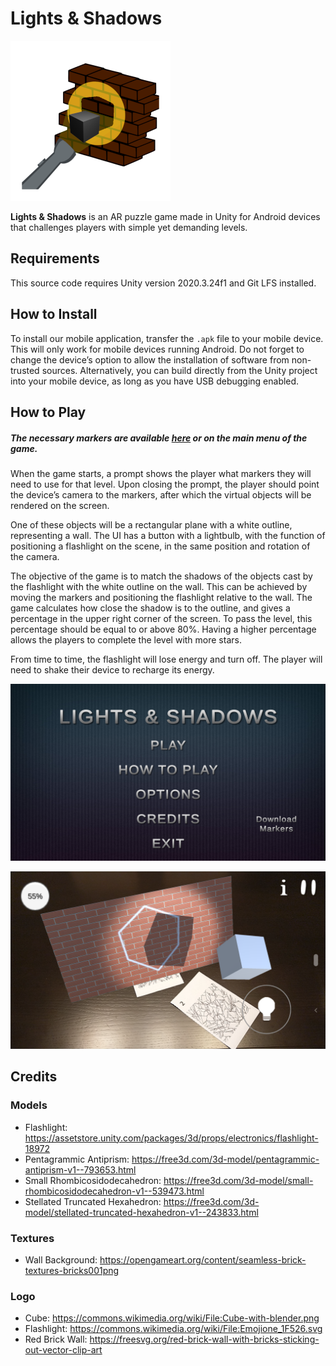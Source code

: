 # Lights & Shadows

![](./pictures/logo_256.png)

**Lights & Shadows** is an AR puzzle game made in Unity for Android devices that challenges players with simple yet demanding levels.

## Requirements

This source code requires Unity version 2020.3.24f1 and Git LFS installed.

## How to Install

To install our mobile application, transfer the `.apk` file to your mobile device. This will only work for mobile devices running Android. Do not forget to change the device’s option to allow the installation of software from non-trusted sources. Alternatively, you can build directly from the Unity project into your mobile device, as long as you have USB debugging enabled.

## How to Play

##### The necessary markers are available [here](./markersPrint.pdf) or on the main menu of the game.

When the game starts, a prompt shows the player what markers they will need to use for that level. Upon closing the prompt, the player should point the device’s camera to the markers, after which the virtual objects will be rendered on the screen.

One of these objects will be a rectangular plane with a white outline, representing a wall. The UI has a button with a lightbulb, with the function of positioning a flashlight on the scene, in the same position and rotation of the camera.

The objective of the game is to match the shadows of the objects cast by the flashlight with the white outline on the wall. This can be achieved by moving the markers and positioning the flashlight relative to the wall. The game calculates how close the shadow is to the outline, and gives a percentage in the upper right corner of the screen. To pass the level, this percentage should be equal to or above 80%. Having a higher percentage allows the players to complete the level with more stars.

From time to time, the flashlight will lose energy and turn off. The player will need to shake their device to recharge its energy.

![](./pictures/GameScreenshot01.png)

![](./pictures/GameScreenshot02.png)

## Credits

### Models
- Flashlight: https://assetstore.unity.com/packages/3d/props/electronics/flashlight-18972
- Pentagrammic Antiprism: https://free3d.com/3d-model/pentagrammic-antiprism-v1--793653.html
- Small Rhombicosidodecahedron: https://free3d.com/3d-model/small-rhombicosidodecahedron-v1--539473.html
- Stellated Truncated Hexahedron: https://free3d.com/3d-model/stellated-truncated-hexahedron-v1--243833.html
### Textures
- Wall Background: https://opengameart.org/content/seamless-brick-textures-bricks001png
### Logo
- Cube: https://commons.wikimedia.org/wiki/File:Cube-with-blender.png
- Flashlight: https://commons.wikimedia.org/wiki/File:Emojione_1F526.svg
- Red Brick Wall: https://freesvg.org/red-brick-wall-with-bricks-sticking-out-vector-clip-art
